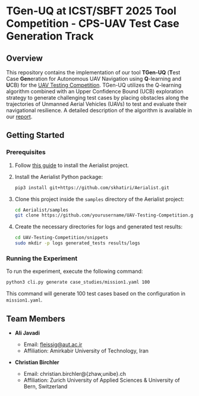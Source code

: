 # TGen-UQ at ICST/SBFT 2025 Tool Competition - CPS-UAV Test Case Generation Track

## Overview
This repository contains the implementation of our tool **TGen-UQ** (**T**est Case **Gen**eration for Autonomous UAV Navigation using **Q**-learning and **U**CB) for the [UAV Testing Competition](https://github.com/skhatiri/UAV-Testing-Competition). TGen-UQ utilizes the Q-learning algorithm combined with an Upper Confidence Bound (UCB) exploration strategy to generate challenging test cases by placing obstacles along the trajectories of Unmanned Aerial Vehicles (UAVs) to test and evaluate their navigational resilience. A detailed description of the algorithm is available in our [report](reports/TGen-UQ_UAV_Competition_ICST_SBFT_2025.pdf).

## Getting Started

### Prerequisites
1. Follow [this guide](https://github.com/skhatiri/Aerialist#using-hosts-cli) to install the Aerialist project.
   
2. Install the Aerialist Python package:
   ```bash
   pip3 install git+https://github.com/skhatiri/Aerialist.git
   ```

3. Clone this project inside the `samples` directory of the Aerialist project:
   ```bash
   cd Aerialist/samples
   git clone https://github.com/yourusername/UAV-Testing-Competition.git
   ```

4. Create the necessary directories for logs and generated test results:
   ```bash
   cd UAV-Testing-Competition/snippets
   sudo mkdir -p logs generated_tests results/logs
   ```

### Running the Experiment
To run the experiment, execute the following command:
```bash
python3 cli.py generate case_studies/mission1.yaml 100
```

This command will generate 100 test cases based on the configuration in `mission1.yaml`.

## Team Members

* **Ali Javadi**  
   * Email: fleissig@aut.ac.ir  
   * Affiliation: Amirkabir University of Technology, Iran

* **Christian Birchler**  
   * Email: christian.birchler@{zhaw,unibe}.ch  
   * Affiliation: Zurich University of Applied Sciences & University of Bern, Switzerland  
